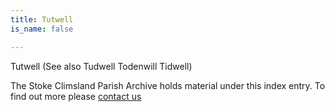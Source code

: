 ```yaml
---
title: Tutwell
is_name: false

---
```


Tutwell (See also Tudwell Todenwill Tidwell)


The Stoke Climsland Parish Archive holds material under this index entry. To find out more please [contact us](/contact/)
